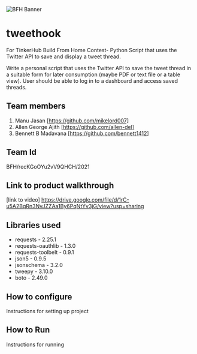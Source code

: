 ![BFH Banner](https://trello-attachments.s3.amazonaws.com/542e9c6316504d5797afbfb9/542e9c6316504d5797afbfc1/39dee8d993841943b5723510ce663233/Frame_19.png)

# tweethook
For TinkerHub Build From Home Contest- Python Script that uses the Twitter API to save and display a tweet thread.

Write a personal script that uses the Twitter API to save the tweet thread in a suitable form for later consumption (maybe PDF or text file or a table view). User should be able to log in to a dashboard and access saved threads. 
## Team members
1. Manu Jasan [https://github.com/mikelord007]
2. Allen George Ajith [https://github.com/allen-del]
3. Bennett B Madavana [https://github.com/bennett1412]
## Team Id
 BFH/recKGoOYu2vV9QHCH/2021
## Link to product walkthrough
[link to video]
https://drive.google.com/file/d/1rC-u5A2BqRn3NvJZZAa1By6PqNtYv3jG/view?usp=sharing

## Libraries used
- requests - 2.25.1
- requests-oauthlib - 1.3.0
- requests-toolbelt - 0.9.1
- json5 - 0.9.5
- jsonschema - 3.2.0
- tweepy - 3.10.0
- boto - 2.49.0
## How to configure
Instructions for setting up project
## How to Run
Instructions for running
